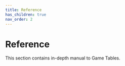 ```yaml
---
title: Reference
has_children: true
nav_order: 2
---
```

# Reference
This section contains in-depth manual to Game Tables.